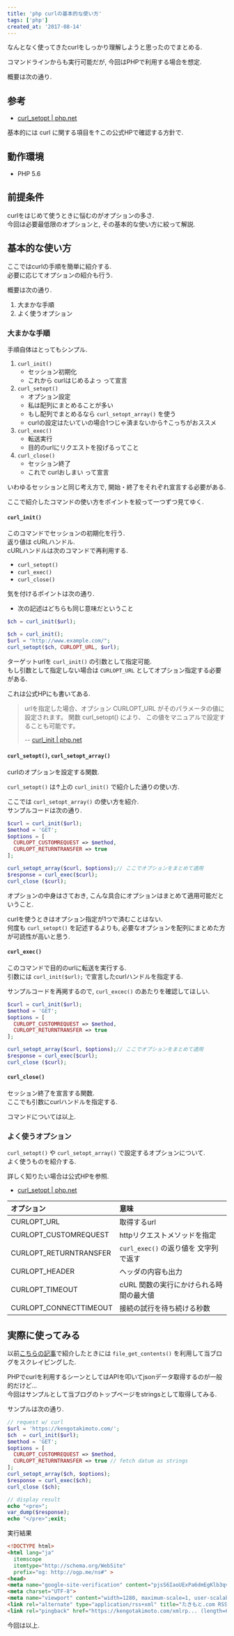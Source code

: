 ```yaml
---
title: 'php curlの基本的な使い方'
tags: ['php']
created_at: '2017-08-14'
---
```


なんとなく使ってきたcurlをしっかり理解しようと思ったのでまとめる.

コマンドラインからも実行可能だが, 今回はPHPで利用する場合を想定.

概要は次の通り.

## 参考

- [curl_setopt | php.net](http://php.net/manual/ja/function.curl-setopt.php)

基本的には curl に関する項目を↑この公式HPで確認する方針で.

## 動作環境

- PHP 5.6

## 前提条件

curlをはじめて使うときに悩むのがオプションの多さ.  
今回は必要最低限のオプションと, その基本的な使い方に絞って解説.

## 基本的な使い方

ここではcurlの手順を簡単に紹介する.  
必要に応じてオプションの紹介も行う.

概要は次の通り.

1. 大まかな手順
2. よく使うオプション

### 大まかな手順

手順自体はとってもシンプル.

1. `curl_init()`
    - セッション初期化
    - これから curlはじめるよっ って宣言
2. `curl_setopt()`
    - オプション設定
    - 私は配列にまとめることが多い
    - もし配列でまとめるなら `curl_setopt_array()` を使う
    - curlの設定はたいていの場合1つじゃ済まないから↑こっちがおススメ
3. `curl_exec()`
    - 転送実行
    - 目的のurlにリクエストを投げるってこと
4. `curl_close()`
    - セッション終了
    - これで curlおしまい って宣言

いわゆるセッションと同じ考え方で, 開始・終了をそれぞれ宣言する必要がある.

ここで紹介したコマンドの使い方をポイントを絞って一つずつ見てゆく.

#### `curl_init()`

このコマンドでセッションの初期化を行う.  
返り値は cURLハンドル.  
cURLハンドルは次のコマンドで再利用する.

- `curl_setopt()`
- `curl_exec()`
- `curl_close()`

気を付けるポイントは次の通り.

- 次の記述はどちらも同じ意味だということ

```php
$ch = curl_init($url);
```

```php
$ch = curl_init();
$url = "http://www.example.com/";
curl_setopt($ch, CURLOPT_URL, $url);
```

ターゲットurlを `curl_init()` の引数として指定可能.  
もし引数として指定しない場合は `CURLOPT_URL` としてオプション指定する必要がある.

これは公式HPにも書いてある.

> urlを指定した場合、オプション CURLOPT\_URL がそのパラメータの値に設定されます。 関数 curl\_setopt() により、 この値をマニュアルで設定することも可能です。
>
> -- [curl\_init | php.net](http://php.net/manual/ja/function.curl-init.php)

#### `curl_setopt()`, `curl_setopt_array()`

curlのオプションを設定する関数.

`curl_setopt()` は↑上の `curl_init()` で紹介した通りの使い方.

ここでは `curl_setopt_array()` の使い方を紹介.  
サンプルコードは次の通り.

```php
$curl = curl_init($url);
$method = 'GET';
$options = [
  CURLOPT_CUSTOMREQUEST => $method,
  CURLOPT_RETURNTRANSFER => true
];

curl_setopt_array($curl, $options);// ここでオプションをまとめて適用
$response = curl_exec($curl);
curl_close ($curl);
```

オプションの中身はさておき, こんな具合にオプションはまとめて適用可能だということ.

curlを使うときはオプション指定が1つで済むことはない.  
何度も `curl_setopt()` を記述するよりも, 必要なオプションを配列にまとめた方が可読性が高いと思う.

#### `curl_exec()`

このコマンドで目的のurlに転送を実行する.  
引数には `curl_init($url);` で宣言したcurlハンドルを指定する.

サンプルコードを再掲するので, `curl_excec()` のあたりを確認してほしい.

```php
$curl = curl_init($url);
$method = 'GET';
$options = [
  CURLOPT_CUSTOMREQUEST => $method,
  CURLOPT_RETURNTRANSFER => true
];

curl_setopt_array($curl, $options);// ここでオプションをまとめて適用
$response = curl_exec($curl);
curl_close ($curl);
```

#### `curl_close()`

セッション終了を宣言する関数.  
ここでも引数にcurlハンドルを指定する.

コマンドについては以上.

### よく使うオプション

`curl_setopt()` や `curl_setopt_array()` で設定するオプションについて.  
よく使うものを紹介する.

詳しく知りたい場合は公式HPを参照.

- [curl\_setopt | php.net](http://php.net/manual/ja/function.curl-setopt.php)

| オプション | 意味 |
| :-- | :-- |
| CURLOPT\_URL | 取得するurl |
| CURLOPT\_CUSTOMREQUEST | httpリクエストメソッドを指定 |
| CURLOPT\_RETURNTRANSFER | `curl_exec()` の返り値を 文字列で返す |
| CURLOPT\_HEADER | ヘッダの内容も出力 |
| CURLOPT\_TIMEOUT | cURL 関数の実行にかけられる時間の最大値 |
| CURLOPT\_CONNECTTIMEOUT | 接続の試行を待ち続ける秒数 |

## 実際に使ってみる

以前[こちらの記事](https://kengotakimoto.com/post-717/)で紹介したときには `file_get_contents()` を利用して当ブログをスクレイピングした.

PHPでcurlを利用するシーンとしてはAPIを叩いてjsonデータ取得するのが一般的だけど...  
今回はサンプルとして当ブログのトップページをstringsとして取得してみる.

サンプルは次の通り.

```php
// request w/ curl
$url = 'https://kengotakimoto.com/';
$ch  = curl_init($url);
$method = 'GET';
$options = [
  CURLOPT_CUSTOMREQUEST => $method,
  CURLOPT_RETURNTRANSFER => true // fetch datum as strings
];
curl_setopt_array($ch, $options);
$response = curl_exec($ch);
curl_close ($ch);

// display result
echo "<pre>";
var_dump($response);
echo "</pre>";exit;
```

実行結果

```html
<!DOCTYPE html>
<html lang="ja"
  itemscope
  itemtype="http://schema.org/WebSite"
  prefix="og: http://ogp.me/ns#" >
<head>
<meta name="google-site-verification" content="pjsS6IaoUExPa6dmEgKlb3qv9KVdk_xiiGeWXKrPyg0" />
<meta charset="UTF-8">
<meta name="viewport" content="width=1280, maximum-scale=1, user-scalable=yes">
<link rel="alternate" type="application/rss+xml" title="たきもと.com RSS Feed" href="https://kengotakimoto.com/feed/" />
<link rel="pingback" href="https://kengotakimoto.com/xmlrp... (length=61064)
```

今回は以上.
